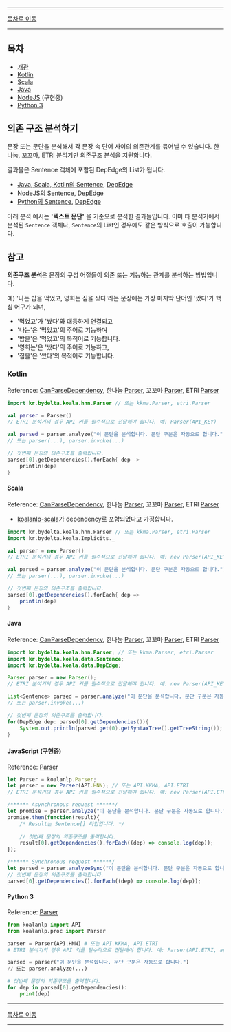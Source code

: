 --------

[목차로 이동](./index.md)

--------

## 목차 

- [개관](#의존-구조-분석하기)
- [Kotlin](#kotlin)
- [Scala](#scala)
- [Java](#java)
- [NodeJS](#javascript) (구현중)
- [Python 3](#python-3)

## 의존 구조 분석하기

문장 또는 문단을 분석해서 각 문장 속 단어 사이의 의존관계를 묶어낼 수 있습니다. 한나눔, 꼬꼬마, ETRI 분석기만 의존구조 분석을 지원합니다.

결과물은 Sentence 객체에 포함된 DepEdge의 List가 됩니다.
- [Java, Scala, Kotlin의 Sentence](https://koalanlp.github.io/koalanlp/api/koalanlp/kr.bydelta.koala.data/-sentence/index.html),
  [DepEdge](https://koalanlp.github.io/koalanlp/api/koalanlp/kr.bydelta.koala.data/-dep-edge/index.html)
- [NodeJS의 Sentence](https://koalanlp.github.io/nodejs-support/module-koalanlp_data.Sentence.html),
  [DepEdge](https://koalanlp.github.io/nodejs-support/module-koalanlp_data.DepEdge.html)
- [Python의 Sentence](https://koalanlp.github.io/python-support/html/koalanlp.html#koalanlp.data.Sentence),
  [DepEdge](https://koalanlp.github.io/python-support/html/koalanlp.html#koalanlp.data.DepEdge)

아래 분석 예시는 **'텍스트 문단'** 을 기준으로 분석한 결과들입니다. 
이미 타 분석기에서 분석된 `Sentence` 객체나, `Sentence`의 List인 경우에도 같은 방식으로 호출이 가능합니다. 

## 참고
**의존구조 분석**은 문장의 구성 어절들이 의존 또는 기능하는 관계를 분석하는 방법입니다.

예) '나는 밥을 먹었고, 영희는 짐을 쌌다'라는 문장에는
가장 마지막 단어인 '쌌다'가 핵심 어구가 되며,

* '먹었고'가 '쌌다'와 대등하게 연결되고
* '나는'은 '먹었고'의 주어로 기능하며
* '밥을'은 '먹었고'의 목적어로 기능합니다.
* '영희는'은 '쌌다'의 주어로 기능하고,
* '짐을'은 '쌌다'의 목적어로 기능합니다.

### Kotlin
Reference: [CanParseDependency](https://koalanlp.github.io/koalanlp/api/koalanlp/kr.bydelta.koala.proc/-can-parse-dependency/index.html),
한나눔 [Parser](https://koalanlp.github.io/koalanlp/api/koalanlp/kr.bydelta.koala.hnn/-parser/index.html),
꼬꼬마 [Parser](https://koalanlp.github.io/koalanlp/api/koalanlp/kr.bydelta.koala.kkma/-parser/index.html),
ETRI [Parser](https://koalanlp.github.io/koalanlp/api/koalanlp/kr.bydelta.koala.etri/-parser/index.html)

```kotlin
import kr.bydelta.koala.hnn.Parser // 또는 kkma.Parser, etri.Parser

val parser = Parser()
// ETRI 분석기의 경우 API 키를 필수적으로 전달해야 합니다. 예: Parser(API_KEY)

val parsed = parser.analyze("이 문단을 분석합니다. 문단 구분은 자동으로 합니다.") 
// 또는 parser(...), parser.invoke(...)

// 첫번째 문장의 의존구조를 출력합니다.
parsed[0].getDependencies().forEach{ dep ->
    println(dep)
}
```

#### Scala
Reference: [CanParseDependency](https://koalanlp.github.io/koalanlp/api/koalanlp/kr.bydelta.koala.proc/-can-parse-dependency/index.html),
           한나눔 [Parser](https://koalanlp.github.io/koalanlp/api/koalanlp/kr.bydelta.koala.hnn/-parser/index.html),
           꼬꼬마 [Parser](https://koalanlp.github.io/koalanlp/api/koalanlp/kr.bydelta.koala.kkma/-parser/index.html),
           ETRI [Parser](https://koalanlp.github.io/koalanlp/api/koalanlp/kr.bydelta.koala.etri/-parser/index.html)

* [koalanlp-scala](https://koalanlp.github.io/scala-support)가 dependency로 포함되었다고 가정합니다.

```scala
import kr.bydelta.koala.hnn.Parser // 또는 kkma.Parser, etri.Parser
import kr.bydelta.koala.Implicits._

val parser = new Parser()
// ETRI 분석기의 경우 API 키를 필수적으로 전달해야 합니다. 예: new Parser(API_KEY)

val parsed = parser.analyze("이 문단을 분석합니다. 문단 구분은 자동으로 합니다.")
// 또는 parser(...), parser.invoke(...)

// 첫번째 문장의 의존구조를 출력합니다.
parsed[0].getDependencies().forEach{ dep =>
    println(dep)
}
```

#### Java
Reference: [CanParseDependency](https://koalanlp.github.io/koalanlp/api/koalanlp/kr.bydelta.koala.proc/-can-parse-dependency/index.html),
           한나눔 [Parser](https://koalanlp.github.io/koalanlp/api/koalanlp/kr.bydelta.koala.hnn/-parser/index.html),
           꼬꼬마 [Parser](https://koalanlp.github.io/koalanlp/api/koalanlp/kr.bydelta.koala.kkma/-parser/index.html),
           ETRI [Parser](https://koalanlp.github.io/koalanlp/api/koalanlp/kr.bydelta.koala.etri/-parser/index.html)

```java
import kr.bydelta.koala.hnn.Parser; // 또는 kkma.Parser, etri.Parser
import kr.bydelta.koala.data.Sentence;
import kr.bydelta.koala.data.DepEdge;

Parser parser = new Parser();
// ETRI 분석기의 경우 API 키를 필수적으로 전달해야 합니다. 예: new Parser(API_KEY)

List<Sentence> parsed = parser.analyze("이 문단을 분석합니다. 문단 구분은 자동으로 합니다.");
// 또는 parser.invoke(...)

// 첫번째 문장의 의존구조를 출력합니다.
for(DepEdge dep: parsed[0].getDependencies()){
    System.out.println(parsed.get(0).getSyntaxTree().getTreeString());    
}
```

#### JavaScript (구현중)
Reference: [Parser](https://koalanlp.github.io/nodejs-support/module-koalanlp.Parser.html)

```javascript
let Parser = koalanlp.Parser;
let parser = new Parser(API.HNN); // 또는 API.KKMA, API.ETRI
// ETRI 분석기의 경우 API 키를 필수적으로 전달해야 합니다. 예: new Parser(API.ETRI, {'apiKey': API_KEY})

/****** Asynchronous request ******/
let promise = parser.analyze("이 문단을 분석합니다. 문단 구분은 자동으로 합니다.");
promise.then(function(result){ 
    /* Result는 Sentence[] 타입입니다. */
    
    // 첫번째 문장의 의존구조를 출력합니다.
    result[0].getDependencies().forEach((dep) => console.log(dep));
});

/****** Synchronous request ******/
let parsed = parser.analyzeSync("이 문단을 분석합니다. 문단 구분은 자동으로 합니다.");
// 첫번째 문장의 의존구조를 출력합니다.
parsed[0].getDependencies().forEach((dep) => console.log(dep));
```

#### Python 3
Reference: [Parser](https://koalanlp.github.io/python-support/html/koalanlp.html#koalanlp.proc.Parser)

```python
from koalanlp import API
from koalanlp.proc import Parser

parser = Parser(API.HNN) # 또는 API.KKMA, API.ETRI
# ETRI 분석기의 경우 API 키를 필수적으로 전달해야 합니다. 예: Parser(API.ETRI, apiKey=API_KEY)

parsed = parser("이 문단을 분석합니다. 문단 구분은 자동으로 합니다.")
// 또는 parser.analyze(...)

# 첫번째 문장의 의존구조를 출력합니다.
for dep in parsed[0].getDependencies():
    print(dep)
```

--------

[목차로 이동](./index.md)

--------
